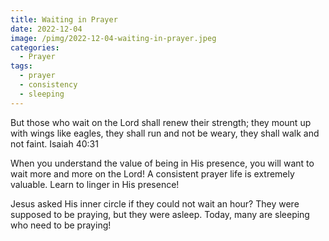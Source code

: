 ```yaml
---
title: Waiting in Prayer
date: 2022-12-04
image: /pimg/2022-12-04-waiting-in-prayer.jpeg
categories:
  - Prayer
tags:
  - prayer
  - consistency
  - sleeping
---
```


<p>But those who wait on the Lord​ shall renew their strength; they mount up with wings like eagles, they shall run and not be weary, they shall walk and not faint. Isaiah 40:31</p><p>When you understand the value of being in His presence, you will want to wait more and more on the Lord! A consistent prayer life is extremely valuable. Learn to linger in His presence!</p><p>Jesus asked His inner circle if they could not wait an hour? They were supposed to be praying, but they were asleep. Today, many are sleeping who need to be praying! </p>


